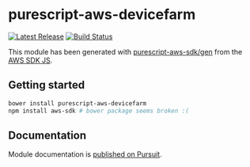 # purescript-aws-devicefarm

[![Latest Release](https://pursuit.purescript.org/packages/purescript-aws-devicefarm/badge)](https://pursuit.purescript.org/packages/purescript-aws-devicefarm)
[![Build Status](https://app.wercker.com/status/5909b9e96d1080804b17a28f72f87b6b/s/master)](https://app.wercker.com/project/byKey/5909b9e96d1080804b17a28f72f87b6b)

This module has been generated with [purescript-aws-sdk/gen](https://github.com/purescript-aws-sdk/gen) from the [AWS SDK JS](https://github.com/aws/aws-sdk-js).

## Getting started

```sh
bower install purescript-aws-devicefarm
npm install aws-sdk # bower package seems broken :(
```

## Documentation

Module documentation is [published on Pursuit](http://pursuit.purescript.org/packages/purescript-aws-devicefarm).
